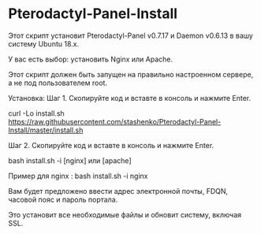# Pterodactyl-Panel-Install
Этот скрипт установит Pterodactyl-Panel v0.7.17 и Daemon v0.6.13 в вашу систему Ubuntu 18.x.

У вас есть выбор: установить Nginx или Apache.

Этот скрипт должен быть запущен на правильно настроенном сервере, а не под пользователем root.

Установка:
Шаг 1. Скопируйте код и вставте в консоль и нажмите Enter.

curl -Lo install.sh https://raw.githubusercontent.com/stashenko/Pterodactyl-Panel-Install/master/install.sh

Шаг 2. Скопируйте код и вставте в консоль и нажмите Enter.

bash install.sh -i [nginx] или [apache]

Пример для nginx : 
bash install.sh -i nginx

Вам будет предложено ввести адрес электронной почты, FDQN, часовой пояс и пароль портала.

Это установит все необходимые файлы и обновит систему, включая SSL.
